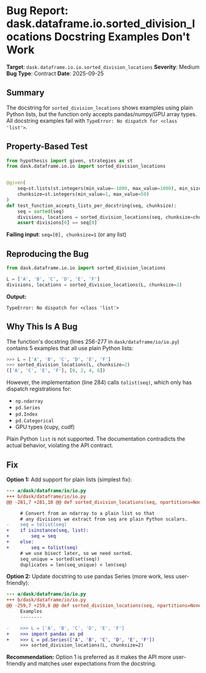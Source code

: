 # Bug Report: dask.dataframe.io.sorted_division_locations Docstring Examples Don't Work

**Target**: `dask.dataframe.io.io.sorted_division_locations`
**Severity**: Medium
**Bug Type**: Contract
**Date**: 2025-09-25

## Summary

The docstring for `sorted_division_locations` shows examples using plain Python lists, but the function only accepts pandas/numpy/GPU array types. All docstring examples fail with `TypeError: No dispatch for <class 'list'>`.

## Property-Based Test

```python
from hypothesis import given, strategies as st
from dask.dataframe.io.io import sorted_division_locations


@given(
    seq=st.lists(st.integers(min_value=-1000, max_value=1000), min_size=1, max_size=100),
    chunksize=st.integers(min_value=1, max_value=50)
)
def test_function_accepts_lists_per_docstring(seq, chunksize):
    seq = sorted(seq)
    divisions, locations = sorted_division_locations(seq, chunksize=chunksize)
    assert divisions[0] == seq[0]
```

**Failing input**: `seq=[0], chunksize=1` (or any list)

## Reproducing the Bug

```python
from dask.dataframe.io.io import sorted_division_locations

L = ['A', 'B', 'C', 'D', 'E', 'F']
divisions, locations = sorted_division_locations(L, chunksize=2)
```

**Output:**
```
TypeError: No dispatch for <class 'list'>
```

## Why This Is A Bug

The function's docstring (lines 256-277 in `dask/dataframe/io/io.py`) contains 5 examples that all use plain Python lists:

```python
>>> L = ['A', 'B', 'C', 'D', 'E', 'F']
>>> sorted_division_locations(L, chunksize=2)
(['A', 'C', 'E', 'F'], [0, 2, 4, 6])
```

However, the implementation (line 284) calls `tolist(seq)`, which only has dispatch registrations for:
- `np.ndarray`
- `pd.Series`
- `pd.Index`
- `pd.Categorical`
- GPU types (cupy, cudf)

Plain Python `list` is not supported. The documentation contradicts the actual behavior, violating the API contract.

## Fix

**Option 1:** Add support for plain lists (simplest fix):

```diff
--- a/dask/dataframe/io/io.py
+++ b/dask/dataframe/io/io.py
@@ -281,7 +281,10 @@ def sorted_division_locations(seq, npartitions=None, chunksize=None):

     # Convert from an ndarray to a plain list so that
     # any divisions we extract from seq are plain Python scalars.
-    seq = tolist(seq)
+    if isinstance(seq, list):
+        seq = seq
+    else:
+        seq = tolist(seq)
     # we use bisect later, so we need sorted.
     seq_unique = sorted(set(seq))
     duplicates = len(seq_unique) < len(seq)
```

**Option 2:** Update docstring to use pandas Series (more work, less user-friendly):

```diff
--- a/dask/dataframe/io/io.py
+++ b/dask/dataframe/io/io.py
@@ -259,7 +259,8 @@ def sorted_division_locations(seq, npartitions=None, chunksize=None):
     Examples
     --------

-    >>> L = ['A', 'B', 'C', 'D', 'E', 'F']
+    >>> import pandas as pd
+    >>> L = pd.Series(['A', 'B', 'C', 'D', 'E', 'F'])
     >>> sorted_division_locations(L, chunksize=2)
```

**Recommendation:** Option 1 is preferred as it makes the API more user-friendly and matches user expectations from the docstring.